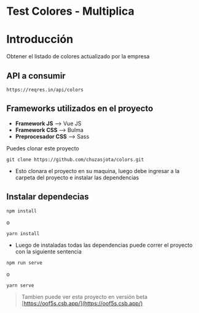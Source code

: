 # Test Colores - Multiplica

# Introducción
Obtener el listado de colores actualizado por la empresa

## API a consumir
```
https://reqres.in/api/colors
```

## Frameworks utilizados en el proyecto
- **Framework JS** --> Vue JS
- **Framework CSS** --> Bulma
- **Preprocesador CSS** --> Sass

Puedes clonar este proyecto
```
git clone https://github.com/chuzasjota/colors.git
```
- Esto clonara el proyecto en su maquina, luego debe ingresar a la carpeta del proyecto e instalar las dependencias

## Instalar dependecias
```
npm install
```
o 
```
yarn install
```

- Luego de instaladas todas las dependencias puede correr el proyecto con la siguiente sentencia
```
npm run serve
```
o
```
yarn serve
```

> Tambien puede ver esta proyecto en versión beta
  [https://oof5s.csb.app/](https://oof5s.csb.app/)

